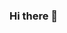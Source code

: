 ### Hi there 👋

<!--
**Foxtrot47/Foxtrot47** is a ✨ _special_ ✨ repository because its `README.md` (this file) appears on your GitHub profile.

Here are some ideas to get you started:
Im migrating my repos to here[title](https://bit.ly/2PR9PRp)
- 🔭 I’m currently working on ...
- 🌱 I’m currently learning ...
- 👯 I’m looking to collaborate on ...
- 🤔 I’m looking for help with ...
- 💬 Ask me about ...
- 📫 How to reach me: ...
- 😄 Pronouns: ...
- ⚡ Fun fact: ...
-->
